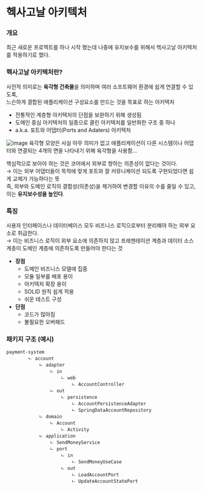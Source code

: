 # 헥사고날 아키텍처
### 개요
최근 새로운 프로젝트를 하나 시작 했는데 나중에 유지보수를 위해서 헥사고날 아키텍처를 적용하기로 했다.
### 헥사고날 아키텍처란?
사전적 의미로는 **육각형 건축물**을 의미하며 여러 소프트웨어 환경에 쉽게 연결할 수 있도록,  
느슨하게 결합된 애플리케이션 구성요소를 만드는 것을 목표로 하는 아키텍처
- 전통적인 계층형 아키텍처의 단점을 보완하기 위해 생성됨
- 도메인 중심 아키텍처의 일종으로 클린 아키텍처를 일반화한 구조 중 하나
- a.k.a. 포트와 어댑터(Ports and Adaters) 아키텍처
  
![image](https://github.com/miraexhoi/study/assets/109408165/981d39b3-5b4b-425c-a433-fe2261373693)
육각형 모양은 사실 아무 의미가 없고 애플리케이션이 다른 시스템이나 어댑터와 연결되는 4개의 면을 나타내기 위해 육각형을 사용함...  


핵심적으로 보아야 하는 것은 코어에서 외부로 향하는 의존성이 없다는 것이다.   
→ 이는 외부 어댑터들이 목적에 맞게 포트와 잘 커뮤니케이션 되도록 구현되었다면 쉽게 교체가 가능하다는 뜻  
즉, 외부와 도메인 로직의 결합성(의존성)을 제거하여 변경할 이유의 수를 줄일 수 있고, 이는 **유지보수성을 높인다**.

### 특징
사용자 인터페이스나 데이터베이스 모두 비즈니스 로직으로부터 분리해야 하는 외부 요소로 취급한다.  
→ 이는 비즈니스 로직이 외부 요소에 의존하지 않고 프레젠테이션 계층과 데이터 소스 계층이 도메인 계층에 의존하도록 만들어야 한다는 것
- **장점**
    - 도메인 비즈니스 모델에 집중
    - 모듈 일부를 배포 용이
    - 아키텍처 확장 용이
    - SOLID 원칙 쉽게 적용
    - 쉬운 테스트 구성
- **단점**
  - 코드가 많아짐
  - 불필요한 오버헤드

### 패키지 구조 (예시)
```shell
payment-system
        ㄴ account
            ㄴ adapter
                ㄴ in
                    ㄴ web
                        ㄴ AccountController
                ㄴ out
                    ㄴ persistence
                        ㄴ AccountPersistenceAdapter
                        ㄴ SpringDataAccountRepository
            ㄴ domain
                ㄴ Account
                    ㄴ Activity
            ㄴ application
                ㄴ SendMoneyService
                ㄴ port
                    ㄴ in
                        ㄴ SendMoneyUseCase
                    ㄴ out
                        ㄴ LoadAccountPort
                        ㄴ UpdateAccountStatePort

```
